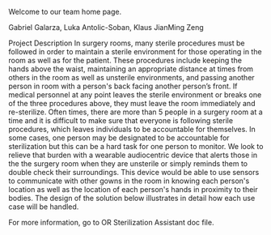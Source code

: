 Welcome to our team home page.


Gabriel Galarza, Luka Antolic-Soban, Klaus JianMing Zeng

Project Description
In surgery rooms, many sterile procedures must be followed in order to maintain a sterile environment for those operating in the room as well as for the patient. These procedures include keeping the hands above the waist, maintaining an appropriate distance at times from others in the room as well as unsterile environments, and passing another person in room with a person's back facing another person’s front. If medical personnel at any point leaves the sterile environment or breaks one of the three procedures above, they must leave the room immediately and re-sterilize. 
Often times, there are more than 5 people in a surgery room at a time and it is difficult to make sure that everyone is following sterile procedures, which leaves individuals to be accountable for themselves. In some cases, one person may be designated to be accountable for sterilization but this can be a hard task for one person to monitor.
We look to relieve that burden with a wearable audiocentric device that alerts those in the the surgery room when they are unsterile or simply reminds them to double check their surroundings. This device would be able to use sensors to communicate with other gowns in the room in knowing each person's location as well as the location of each person's hands in proximity to their bodies. The design of the solution below illustrates in detail how each use case will be handled.


For more information, go to OR Sterilization Assistant doc file. 
